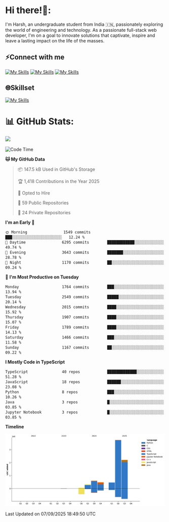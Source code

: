 
# Hi there!👋:
<p> I'm Harsh, an undergraduate student from India 🇮🇳, passionately exploring the world of engineering and technology. As a passionate full-stack web developer, I'm on a goal to innovate solutions that captivate, inspire and leave a lasting impact on the life of the masses. </p>

## ⚡Connect with me

[![My Skills](https://skillicons.dev/icons?i=gmail)](mailto:harshpandey.tech@gmail.com) [![My Skills](https://skillicons.dev/icons?i=linkedin)](https://linkedin.com/in/harsh3dev) [![My Skills](https://skillicons.dev/icons?i=twitter)](https://x.com/harshxai)

## 🌐Skillset
[![My Skills](https://skillicons.dev/icons?i=js,ts,react,nextjs,nodejs,tailwind,mongo,express,postgres,prisma,html,css,docker,aws,cpp,git,vscode,figma)](https://skillicons.dev)


# 📊 GitHub Stats:
![](https://komarev.com/ghpvc/?username=harsh3dev)

<!--START_SECTION:waka-->
![Code Time](http://img.shields.io/badge/Code%20Time-560%20hrs%2020%20mins-blue)

**🐱 My GitHub Data** 

> 📦 147.5 kB Used in GitHub's Storage 
 > 
> 🏆 1,418 Contributions in the Year 2025
 > 
> 💼 Opted to Hire
 > 
> 📜 59 Public Repositories 
 > 
> 🔑 24 Private Repositories 
 > 
**I'm an Early 🐤** 

```text
🌞 Morning                1549 commits        ███░░░░░░░░░░░░░░░░░░░░░░   12.24 % 
🌆 Daytime                6295 commits        ████████████░░░░░░░░░░░░░   49.74 % 
🌃 Evening                3643 commits        ███████░░░░░░░░░░░░░░░░░░   28.78 % 
🌙 Night                  1170 commits        ██░░░░░░░░░░░░░░░░░░░░░░░   09.24 % 
```
📅 **I'm Most Productive on Tuesday** 

```text
Monday                   1764 commits        ███░░░░░░░░░░░░░░░░░░░░░░   13.94 % 
Tuesday                  2549 commits        █████░░░░░░░░░░░░░░░░░░░░   20.14 % 
Wednesday                2015 commits        ████░░░░░░░░░░░░░░░░░░░░░   15.92 % 
Thursday                 1907 commits        ████░░░░░░░░░░░░░░░░░░░░░   15.07 % 
Friday                   1789 commits        ████░░░░░░░░░░░░░░░░░░░░░   14.13 % 
Saturday                 1466 commits        ███░░░░░░░░░░░░░░░░░░░░░░   11.58 % 
Sunday                   1167 commits        ██░░░░░░░░░░░░░░░░░░░░░░░   09.22 % 
```


**I Mostly Code in TypeScript** 

```text
TypeScript               40 repos            █████████████░░░░░░░░░░░░   51.28 % 
JavaScript               18 repos            ██████░░░░░░░░░░░░░░░░░░░   23.08 % 
Python                   8 repos             ███░░░░░░░░░░░░░░░░░░░░░░   10.26 % 
Java                     3 repos             █░░░░░░░░░░░░░░░░░░░░░░░░   03.85 % 
Jupyter Notebook         3 repos             █░░░░░░░░░░░░░░░░░░░░░░░░   03.85 % 
```



**Timeline**

![Lines of Code chart](https://raw.githubusercontent.com/harsh3dev/harsh3dev/main/assets/bar_graph.png)


 Last Updated on 07/09/2025 18:49:50 UTC
<!--END_SECTION:waka-->

